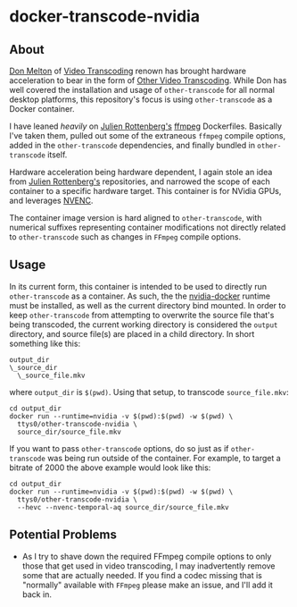 # docker-transcode-nvidia

## About

[Don Melton](http://donmelton.com/) of [Video Transcoding](https://github.com/donmelton/video_transcoding) renown
has brought hardware acceleration to bear in the form of [Other Video Transcoding](https://github.com/donmelton/other_video_transcoding). While Don has well
covered the installation and usage of `other-transcode` for all normal desktop platforms, this repository's focus is using `other-transcode` as a Docker container.

I have leaned _heavily_ on [Julien Rottenberg's](https://github.com/jrottenberg) [ffmpeg](https://github.com/jrottenberg/ffmpeg) Dockerfiles. Basically I've taken them, pulled out some of the extraneous `ffmpeg`
compile options, added in the `other-transcode` dependencies, and finally bundled in `other-transcode` itself.

Hardware acceleration being hardware dependent, I again stole an idea from [Julien Rottenberg's](https://github.com/jrottenberg)
repositories, and narrowed the scope of each container to a specific hardware target. This container is for NVidia
GPUs, and leverages [NVENC](https://en.wikipedia.org/wiki/Nvidia_NVENC).

The container image version is hard aligned to `other-transcode`, with numerical suffixes representing container
modifications not directly related to `other-transcode` such as changes in `FFmpeg` compile options.


## Usage

In its current form, this container is intended to be used to directly run `other-transcode` as a container.
As such, the the [nvidia-docker](https://github.com/NVIDIA/nvidia-docker) runtime must be installed, as well as the current directory bind mounted. In order to
keep `other-transcode` from attempting to overwrite the source file that's being transcoded, the current working directory is considered the `output` directory, and source file(s) are placed in a
child directory. In short something like this:

```
output_dir
\_source_dir
  \_source_file.mkv
```

where `output_dir` is `$(pwd)`. Using that setup, to transcode `source_file.mkv`:

```
cd output_dir
docker run --runtime=nvidia -v $(pwd):$(pwd) -w $(pwd) \ 
  ttys0/other-transcode-nvidia \
  source_dir/source_file.mkv
```

If you want to pass `other-transcode` options, do so just as if `other-transcode` was being run outside of the
container. For example, to target a bitrate of 2000 the above example would look like this:

```
cd output_dir
docker run --runtime=nvidia -v $(pwd):$(pwd) -w $(pwd) \
  ttys0/other-transcode-nvidia \
  --hevc --nvenc-temporal-aq source_dir/source_file.mkv
```

## Potential Problems

* As I try to shave down the required FFmpeg compile options to only those that get used in video transcoding, I  may inadvertently remove some that are actually needed. If you find a codec missing that is "normally" available with `FFmpeg` please make an issue, and I'll add it back in.
